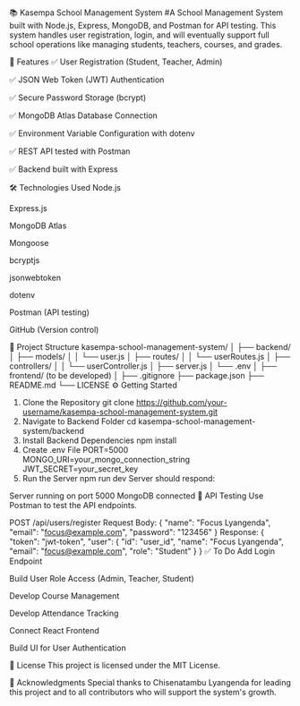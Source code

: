 📚 Kasempa School Management System
#A School Management System built with Node.js, Express, MongoDB, and Postman for API testing. This system handles user registration, login, and will eventually support full school operations like managing students, teachers, courses, and grades.

🚀 Features
✅ User Registration (Student, Teacher, Admin)

✅ JSON Web Token (JWT) Authentication

✅ Secure Password Storage (bcrypt)

✅ MongoDB Atlas Database Connection

✅ Environment Variable Configuration with dotenv

✅ REST API tested with Postman

✅ Backend built with Express

🛠️ Technologies Used
Node.js

Express.js

MongoDB Atlas

Mongoose

bcryptjs

jsonwebtoken

dotenv

Postman (API testing)

GitHub (Version control)

📂 Project Structure
kasempa-school-management-system/
│
├── backend/
│   ├── models/
│   │   └── user.js
│   ├── routes/
│   │   └── userRoutes.js
│   ├── controllers/
│   │   └── userController.js
│   ├── server.js
│   └── .env
│
├── frontend/ (to be developed)
│
├── .gitignore
├── package.json
├── README.md
└── LICENSE
⚙️ Getting Started
1. Clone the Repository
git clone https://github.com/your-username/kasempa-school-management-system.git
2. Navigate to Backend Folder
cd kasempa-school-management-system/backend
3. Install Backend Dependencies
npm install
4. Create .env File
PORT=5000
MONGO_URI=your_mongo_connection_string
JWT_SECRET=your_secret_key
5. Run the Server
npm run dev
Server should respond:

Server running on port 5000
MongoDB connected
🧪 API Testing
Use Postman to test the API endpoints.

POST /api/users/register
Request Body:
{
    "name": "Focus Lyangenda",
    "email": "focus@example.com",
    "password": "123456"
}
Response:
{
    "token": "jwt-token",
    "user": {
        "id": "user_id",
        "name": "Focus Lyangenda",
        "email": "focus@example.com",
        "role": "Student"
    }
}
✅ To Do
 Add Login Endpoint

 Build User Role Access (Admin, Teacher, Student)

 Develop Course Management

 Develop Attendance Tracking

 Connect React Frontend

 Build UI for User Authentication

📄 License
This project is licensed under the MIT License.

🙏 Acknowledgments
Special thanks to Chisenatambu Lyangenda for leading this project and to all contributors who will support the system's growth.
